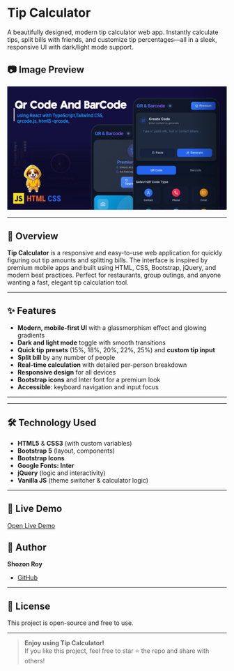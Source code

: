 # Tip Calculator

A beautifully designed, modern tip calculator web app. Instantly calculate tips, split bills with friends, and customize tip percentages—all in a sleek, responsive UI with dark/light mode support.

## 📷 Image Preview

![Tip Calculator Screenshot](preview.jpg)

---

## 📝 Overview

**Tip Calculator** is a responsive and easy-to-use web application for quickly figuring out tip amounts and splitting bills. The interface is inspired by premium mobile apps and built using HTML, CSS, Bootstrap, jQuery, and modern best practices. Perfect for restaurants, group outings, and anyone wanting a fast, elegant tip calculation tool.

---

## ✨ Features

- **Modern, mobile-first UI** with a glassmorphism effect and glowing gradients
- **Dark and light mode** toggle with smooth transitions
- **Quick tip presets** (15%, 18%, 20%, 22%, 25%) and **custom tip input**
- **Split bill** by any number of people
- **Real-time calculation** with detailed per-person breakdown
- **Responsive design** for all devices
- **Bootstrap icons** and Inter font for a premium look
- **Accessible**: keyboard navigation and input focus

---

---

## 🛠️ Technology Used

- **HTML5** & **CSS3** (with custom variables)
- **Bootstrap 5** (layout, components)
- **Bootstrap Icons**
- **Google Fonts: Inter**
- **jQuery** (logic and interactivity)
- **Vanilla JS** (theme switcher & calculator logic)

---


## 🚀 Live Demo

[Open Live Demo](#) 


## 👤 Author

**Shozon Roy**  
- [GitHub](https://github.com/Shozon-Roy)

---

## 📄 License

This project is open-source and free to use.

---

> **Enjoy using Tip Calculator!**  
> If you like this project, feel free to star ⭐ the repo and share with others!

